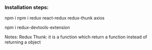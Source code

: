 ### Installation steps:

npm i
npm i redux react-redux redux-thunk axios

npm i redux-devtools-extension

Notes:
Redux Thunk: it is a function which return a function instead of returning a object

